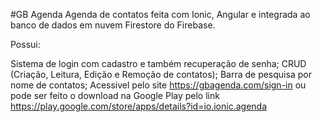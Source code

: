 #GB Agenda
Agenda de contatos feita com Ionic, Angular e integrada ao banco de dados em nuvem Firestore do Firebase.

Possui:

Sistema de login com cadastro e também recuperação de senha;
CRUD (Criação, Leitura, Edição e Remoção de contatos);
Barra de pesquisa por nome de contatos;
Acessivel pelo site https://gbagenda.com/sign-in ou pode ser feito o download na Google Play pelo link https://play.google.com/store/apps/details?id=io.ionic.agenda
